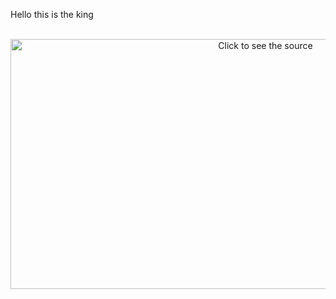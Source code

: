 Hello this is the king<br>
<div align="center">
	<br>
	<a href="https://raw.githubusercontent.com/Rishi-Sharma2002/Rishi-Sharma2002/main/README.md">
		<img src="https://github.com/Rishi-Sharma2002/Rishi-Sharma2002/blob/main/header.svg" width="800" height="400" alt="Click to see the source">
	</a>
	<br>
</div>

